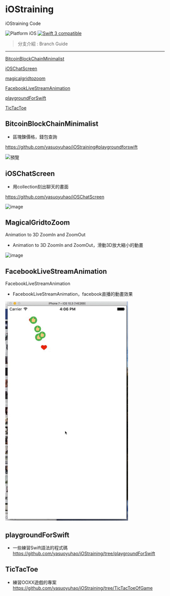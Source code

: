 # iOStraining
iOStraining Code

<img src="https://img.shields.io/badge/platform-iOS-blue.svg?style=flat" alt="Platform iOS" /> <a href="https://developer.apple.com/swift"><img src="https://img.shields.io/badge/swift3-compatible-4BC51D.svg?style=flat" alt="Swift 3 compatible" /></a>


> 分支介紹 : Branch Guide

---

[BitcoinBlockChainMinimalist](https://github.com/yasuoyuhao/iOStraining#bitcoinblockchainminimalist)


[iOSChatScreen](https://github.com/yasuoyuhao/iOStraining#ioschatscreen)


[magicalgridtozoom](https://github.com/yasuoyuhao/iOStraining#magicalgridtozoom)


[FacebookLiveStreamAnimation](https://github.com/yasuoyuhao/iOStraining#facebooklivestreamanimation)


[playgroundForSwift](https://github.com/yasuoyuhao/iOStraining#playgroundforswift)


[TicTacToe](https://github.com/yasuoyuhao/iOStraining#tictactoe)



## BitcoinBlockChainMinimalist
- 區塊鍊價格，錢包查詢

https://github.com/yasuoyuhao/iOStraining#playgroundforswift

![預覽](https://github.com/yasuoyuhao/BitcoinBlockChainMinimalist/blob/master/BitcoinBlockChainMinimalist-GIF.gif?raw=true)


## iOSChatScreen
- 用collection刻出聊天的畫面

https://github.com/yasuoyuhao/iOSChatScreen

![image](https://github.com/yasuoyuhao/iOSChatScreen/blob/master/_Airplayer_2017-4-7-13-9-14_552x980_.gif?raw=true)



## MagicalGridtoZoom
Animation to 3D ZoomIn and ZoomOut
- Animation to 3D ZoomIn and ZoomOut，滑動3D放大縮小的動畫

![image](https://github.com/yasuoyuhao/MagicalGridtoZoom/blob/master/ZoomAnimate.gif?raw=true)



## FacebookLiveStreamAnimation
FacebookLiveStreamAnimation

- FacebookLiveStreamAnimation，facebook直播的動畫效果

![image](https://github.com/yasuoyuhao/FacebookLiveStreamAnimation/blob/master/FB_.gif)



## playgroundForSwift
* 一些練習Swift語法的程式碼
https://github.com/yasuoyuhao/iOStraining/tree/playgroundForSwift



## TicTacToe
* 練習OOXX遊戲的專案
https://github.com/yasuoyuhao/iOStraining/tree/TicTacToeOfGame







